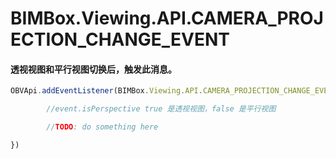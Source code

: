 # BIMBox.Viewing.API.CAMERA\_PROJECTION\_CHANGE\_EVENT

#### 透视视图和平行视图切换后，触发此消息。

```js
OBVApi.addEventListener(BIMBox.Viewing.API.CAMERA_PROJECTION_CHANGE_EVENT,function(event) {

        //event.isPerspective true 是透视视图，false 是平行视图

        //TODO: do something here

})
```



